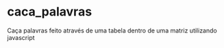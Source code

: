 # caca_palavras
Caça palavras feito através de uma tabela dentro de uma matriz utilizando javascript 
